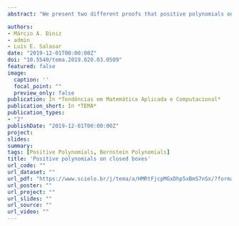 ```yaml
---
abstract: "We present two different proofs that positive polynomials on closed boxes of the plane can be written as bivariate Bernstein polynomials with strictly positive coefficients. Both strategies can be extended to prove the analogous result for polynomials that are positive on closed boxes of higher-dimensional spaces."

authors:
- Márcio A. Diniz
- admin
- Luís E. Salasar
date: "2019-12-01T00:00:00Z"
doi: "10.5540/tema.2019.020.03.0509"
featured: false
image:
  caption: ''
  focal_point: ""
  preview_only: false
publication: In *Tendências em Matemática Aplicada e Computacional*
publication_short: In *TEMA*
publication_types:
- "2"
publishDate: "2019-12-01T00:00:00Z"
project: 
slides: 
summary:
tags: [Positive Polynomials, Bernstein Polynomials]
title: 'Positive polynomials on closed boxes'
url_code: ""
url_dataset: ""
url_pdf: "https://www.scielo.br/j/tema/a/HMRtFjcpMGxDhp5xBmS7nSx/?format=html&lang=en"
url_poster: ""
url_project: ""
url_slides: ""
url_source: ""
url_video: ""
---
```


